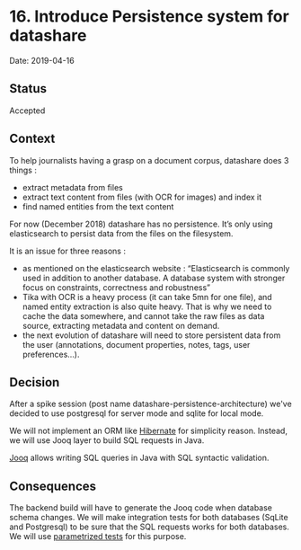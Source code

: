 # 16. Introduce Persistence system for datashare

Date: 2019-04-16

## Status

Accepted

## Context

To help journalists having a grasp on a document corpus, datashare does 3 things :

* extract metadata from files
* extract text content from files (with OCR for images) and index it
* find named entities from the text content

For now (December 2018) datashare has no persistence. It’s only using elasticsearch to persist data from the files on the filesystem.

It is an issue for three reasons :

* as mentioned on the elasticsearch website : “Elasticsearch is commonly used in addition to another database. A database system with stronger focus on constraints, correctness and robustness”
* Tika with OCR is a heavy process (it can take 5mn for one file), and named entity extraction is also quite heavy. That is why we need to cache the data somewhere, and cannot take the raw files as data source, extracting metadata and content on demand.
* the next evolution of datashare will need to store persistent data from the user (annotations, document properties, notes, tags, user preferences…).

## Decision

After a spike session (post name datashare-persistence-architecture) we've decided to use postgresql for server mode and sqlite for local mode.

We will not implement an ORM like [Hibernate](https://hibernate.org/) for simplicity reason.
Instead, we will use Jooq layer to build SQL requests in Java.

[Jooq](https://www.jooq.org/) allows writing SQL queries in Java with SQL syntactic validation.

## Consequences

The backend build will have to generate the Jooq code when database schema changes.
We will make integration tests for both databases (SqLite and Postgresql) to be sure that the SQL requests works for both databases.
We will use [parametrized tests](https://github.com/junit-team/junit4/wiki/parameterized-tests) for this purpose.